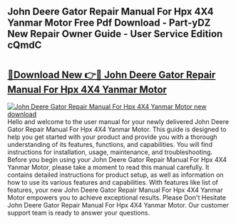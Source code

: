 ## John Deere Gator Repair Manual For Hpx 4X4 Yanmar Motor Free Pdf Download - Part-yDZ New Repair Owner Guide - User Service Edition cQmdC

# <h2><a href="http://bc78845.oget.top/?id=John+Deere+Gator+Repair+Manual+For+Hpx+4X4+Yanmar+Motor">🔗Download New 👉🔴 John Deere Gator Repair Manual For Hpx 4X4 Yanmar Motor</a></h2>

[![John Deere Gator Repair Manual For Hpx 4X4 Yanmar Motor new download](https://i.imgur.com/5g1atiW.png)](http://bc78845.oget.top/?id=John+Deere+Gator+Repair+Manual+For+Hpx+4X4+Yanmar+Motor)
Hello and welcome to the user manual for your newly delivered John Deere Gator Repair Manual For Hpx 4X4 Yanmar Motor. This guide is designed to help you get started with your product and provide you with a thorough understanding of its features, functions, and capabilities. You will find instructions for installation, usage, maintenance, and troubleshooting. Before you begin using your John Deere Gator Repair Manual For Hpx 4X4 Yanmar Motor, please take a moment to read this manual carefully. It contains detailed instructions for product setup, as well as information on how to use its various features and capabilities. With features like list of features, your new John Deere Gator Repair Manual For Hpx 4X4 Yanmar Motor empowers you to achieve exceptional results. Please Don't Hesitate John Deere Gator Repair Manual For Hpx 4X4 Yanmar Motor. Our customer support team is ready to answer your questions.
